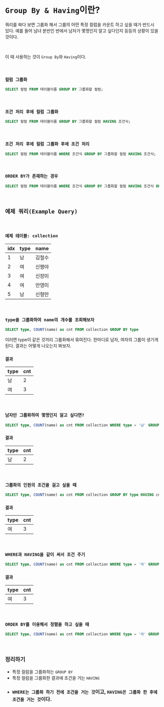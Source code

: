 # `Group By & Having`이란?

쿼리를 짜다 보면 그룹화 해서 그룹의 어떤 특정 컬럼을 카운트 하고 싶을 때가 반드시 있다. 예를 들어 남녀 분반인 반에서 남자가 몇명인지 알고 싶다던지 등등의 상황이 있을 것이다. 

<br>

이 때 사용하는 것이 `Group By`와 `Having`이다. 

<br>

### `컬럼 그룹화`

```sql
SELECT 컬럼 FROM 테이블이름 GROUP BY 그룹화할 컬럼;
``` 

<br>

### `조건 처리 후에 컬럼 그룹화`

```sql
SELECT 컬럼 FROM 테이블이름 GROUP BY 그룹화할 컬럼 HAVING 조건식;
```

<br>

### `조건 처리 후에 컬럼 그룹화 후에 조건 처리`

```sql
SELECT 컬럼 FROM 테이블이름 WHERE 조건식 GROUP BY 그룹화할 컬럼 HAVING 조건식;
```

<br>

### `ORDER BY가 존재하는 경우`

```sql
SELECT 컬럼 FROM 테이블이름 WHERE 조건식 GROUP BY 그룹화할 컬럼 HAVING 조건식 ORDER BY 컬럼1
```

<br>

## `예제 쿼리(Example Query)`

<br>

### `예제 테이블: collection`

| idx | type | name |
|------|-------|--------|
| 1 | 남 | 김철수 |
| 2 | 여 | 신짱아 |
| 3 | 여 | 신장미 |
| 4 | 여 | 안영미 |
| 5 | 남 | 신형만 |

<br>

### `type을 그룹화하여 name의 개수를 조회해보자`

```sql
SELECT type, COUNT(name) as cnt FROM collection GROUP BY type
```

이러면 type이 같은 것끼리 그룹화해서 묶여진다. 한마디로 남자, 여자의 그룹이 생기게 된다. 결과는 어떻게 나오는지 봐보자.


### `결과`

| type | cnt | 
|------|-------|
| 남 | 2 |
| 여 | 3 |

<br>

### `남자만 그룹화하여 몇명인지 알고 싶다면?`

```sql
SELECT type, COUNT(name) as cnt FROM collection WHERE type = '남' GROUP BY type;
```

### `결과`

| type | cnt | 
|------|-------|
| 남 | 2 |

<br>

### `그룹화의 인원의 조건을 걸고 싶을 때`

```sql
SELECT type, COUNT(name) as cnt FROM collection GROUP BY type HAVING cnt >= 3;
```

### `결과`

| type | cnt | 
|------|-------|
| 여 | 3 |

<br>

### `WHERE과 HAVING을 같이 써서 조건 주기`

```sql
SELECT type, COUNT(name) as cnt FROM collection WHERE type = '여' GROUP BY type HAVING cnt >= 3;
```

### `결과`

| type | cnt | 
|------|-------|
| 여 | 3 |
 
 
<br>

### `ORDER BY를 이용해서 정렬을 하고 싶을 때`

```sql
SELECT type, COUNT(name) as cnt FROM collection WHERE type = '여' GROUP BY type HAVING cnt >= 3 ORDER BY type DESC;
```

<br>

## `정리하기`

- 특정 컬럼을 그룹화하는 `GROUP BY`
- 특정 컬럼을 그룹화한 결과에 조건을 거는 `HAVING`
- ### `WHERE는 그룹화 하기 전에 조건을 거는 것`이고, `HAVING은 그룹화 한 후에 조건을 거는 것`이다.



